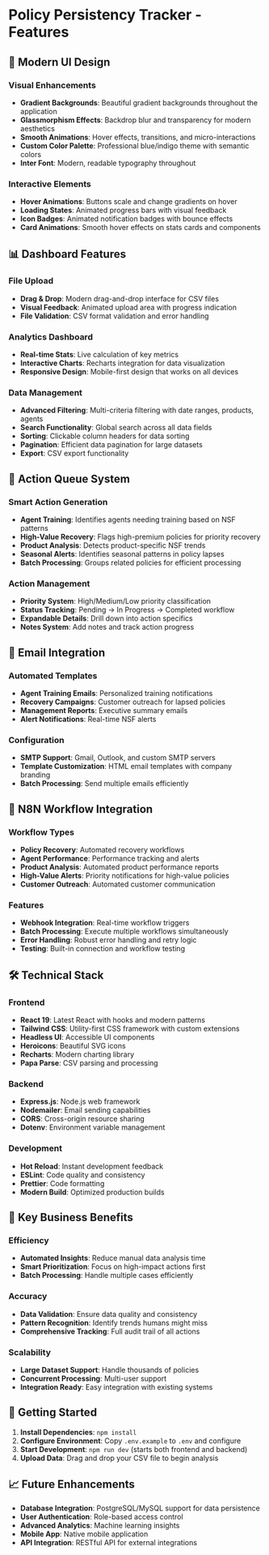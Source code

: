 # Policy Persistency Tracker - Features

## 🎨 Modern UI Design

### Visual Enhancements

- **Gradient Backgrounds**: Beautiful gradient backgrounds throughout the application
- **Glassmorphism Effects**: Backdrop blur and transparency for modern aesthetics
- **Smooth Animations**: Hover effects, transitions, and micro-interactions
- **Custom Color Palette**: Professional blue/indigo theme with semantic colors
- **Inter Font**: Modern, readable typography throughout

### Interactive Elements

- **Hover Animations**: Buttons scale and change gradients on hover
- **Loading States**: Animated progress bars with visual feedback
- **Icon Badges**: Animated notification badges with bounce effects
- **Card Animations**: Smooth hover effects on stats cards and components

## 📊 Dashboard Features

### File Upload

- **Drag & Drop**: Modern drag-and-drop interface for CSV files
- **Visual Feedback**: Animated upload area with progress indication
- **File Validation**: CSV format validation and error handling

### Analytics Dashboard

- **Real-time Stats**: Live calculation of key metrics
- **Interactive Charts**: Recharts integration for data visualization
- **Responsive Design**: Mobile-first design that works on all devices

### Data Management

- **Advanced Filtering**: Multi-criteria filtering with date ranges, products, agents
- **Search Functionality**: Global search across all data fields
- **Sorting**: Clickable column headers for data sorting
- **Pagination**: Efficient data pagination for large datasets
- **Export**: CSV export functionality

## 🚀 Action Queue System

### Smart Action Generation

- **Agent Training**: Identifies agents needing training based on NSF patterns
- **High-Value Recovery**: Flags high-premium policies for priority recovery
- **Product Analysis**: Detects product-specific NSF trends
- **Seasonal Alerts**: Identifies seasonal patterns in policy lapses
- **Batch Processing**: Groups related policies for efficient processing

### Action Management

- **Priority System**: High/Medium/Low priority classification
- **Status Tracking**: Pending → In Progress → Completed workflow
- **Expandable Details**: Drill down into action specifics
- **Notes System**: Add notes and track action progress

## 📧 Email Integration

### Automated Templates

- **Agent Training Emails**: Personalized training notifications
- **Recovery Campaigns**: Customer outreach for lapsed policies
- **Management Reports**: Executive summary emails
- **Alert Notifications**: Real-time NSF alerts

### Configuration

- **SMTP Support**: Gmail, Outlook, and custom SMTP servers
- **Template Customization**: HTML email templates with company branding
- **Batch Processing**: Send multiple emails efficiently

## 🔗 N8N Workflow Integration

### Workflow Types

- **Policy Recovery**: Automated recovery workflows
- **Agent Performance**: Performance tracking and alerts
- **Product Analysis**: Automated product performance reports
- **High-Value Alerts**: Priority notifications for high-value policies
- **Customer Outreach**: Automated customer communication

### Features

- **Webhook Integration**: Real-time workflow triggers
- **Batch Processing**: Execute multiple workflows simultaneously
- **Error Handling**: Robust error handling and retry logic
- **Testing**: Built-in connection and workflow testing

## 🛠 Technical Stack

### Frontend

- **React 19**: Latest React with hooks and modern patterns
- **Tailwind CSS**: Utility-first CSS framework with custom extensions
- **Headless UI**: Accessible UI components
- **Heroicons**: Beautiful SVG icons
- **Recharts**: Modern charting library
- **Papa Parse**: CSV parsing and processing

### Backend

- **Express.js**: Node.js web framework
- **Nodemailer**: Email sending capabilities
- **CORS**: Cross-origin resource sharing
- **Dotenv**: Environment variable management

### Development

- **Hot Reload**: Instant development feedback
- **ESLint**: Code quality and consistency
- **Prettier**: Code formatting
- **Modern Build**: Optimized production builds

## 🎯 Key Business Benefits

### Efficiency

- **Automated Insights**: Reduce manual data analysis time
- **Smart Prioritization**: Focus on high-impact actions first
- **Batch Processing**: Handle multiple cases efficiently

### Accuracy

- **Data Validation**: Ensure data quality and consistency
- **Pattern Recognition**: Identify trends humans might miss
- **Comprehensive Tracking**: Full audit trail of all actions

### Scalability

- **Large Dataset Support**: Handle thousands of policies
- **Concurrent Processing**: Multi-user support
- **Integration Ready**: Easy integration with existing systems

## 🔧 Getting Started

1. **Install Dependencies**: `npm install`
2. **Configure Environment**: Copy `.env.example` to `.env` and configure
3. **Start Development**: `npm run dev` (starts both frontend and backend)
4. **Upload Data**: Drag and drop your CSV file to begin analysis

## 📈 Future Enhancements

- **Database Integration**: PostgreSQL/MySQL support for data persistence
- **User Authentication**: Role-based access control
- **Advanced Analytics**: Machine learning insights
- **Mobile App**: Native mobile application
- **API Integration**: RESTful API for external integrations
